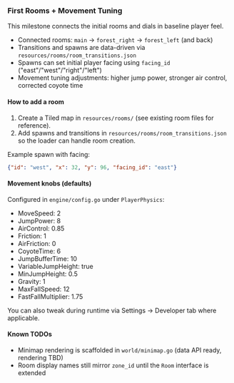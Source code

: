 ### First Rooms + Movement Tuning

This milestone connects the initial rooms and dials in baseline player feel.

- Connected rooms: `main` → `forest_right` → `forest_left` (and back)
- Transitions and spawns are data-driven via `resources/rooms/room_transitions.json`
- Spawns can set initial player facing using `facing_id` ("east"/"west"/"right"/"left")
- Movement tuning adjustments: higher jump power, stronger air control, corrected coyote time

#### How to add a room

1) Create a Tiled map in `resources/rooms/` (see existing room files for reference).
2) Add spawns and transitions in `resources/rooms/room_transitions.json` so the loader can handle room creation.

Example spawn with facing:

```json
{"id": "west", "x": 32, "y": 96, "facing_id": "east"}
```

#### Movement knobs (defaults)

Configured in `engine/config.go` under `PlayerPhysics`:
- MoveSpeed: 2
- JumpPower: 8
- AirControl: 0.85
- Friction: 1
- AirFriction: 0
- CoyoteTime: 6
- JumpBufferTime: 10
- VariableJumpHeight: true
- MinJumpHeight: 0.5
- Gravity: 1
- MaxFallSpeed: 12
- FastFallMultiplier: 1.75

You can also tweak during runtime via Settings → Developer tab where applicable.

#### Known TODOs

- Minimap rendering is scaffolded in `world/minimap.go` (data API ready, rendering TBD)
- Room display names still mirror `zone_id` until the `Room` interface is extended